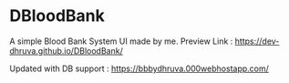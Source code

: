 # DBloodBank
A simple Blood Bank System UI made by me.
Preview Link : https://dev-dhruva.github.io/DBloodBank/

Updated with DB support : https://bbbydhruva.000webhostapp.com/
